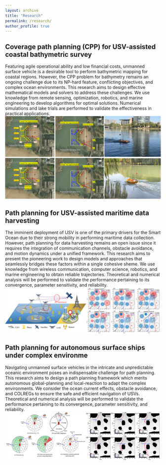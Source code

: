 ```yaml
---
layout: archive
title: "Research"
permalink: /research/
author_profile: true
---
```


## Coverage path planning (CPP) for USV-assisted coastal bathymetric survey
Featuring agile operational ability and low financial costs, unmanned surface vehicle is a desirable tool to perform bathymetric mapping for coastal regions. However, the CPP problem for bathymetry remains an ongoing challenge due to its NP-hard feature, conflicting objectives, and complex ocean environments. This research aims to design effective mathematical models and solvers to address these challenges. We use knowledge from remote sensing, optimization, robotics, and marine engineering to develop algorithms for optimal solutions. Numerical simulations and lake trials are performed to validate the effectiveness in practical applications. 
![figure1](/images/figure1.png)

## Path planning for USV-assisted maritime data harvesting
The imminent deployment of USV is one of the primary drivers for the Smart Ocean due to their strong mobility in performing maritime data collection. However, path planning for data harvesting remains an open issue since it requires the integration of communication channels, obstacle avoidance, and motion dynamics under a unified framework. This research aims to present the pioneering work to design models and approaches that seamlessly bridges these factors within a single cohesive sheme. We use knowledge from wireless communication, computer science, robotics, and marine engineering to obtain reliable trajectories. Theoretical and numerical analysis will be performed to validate the performance pertaining to its convergence, parameter sensitivity, and reliability. 
![figure2](/images/figure2.png)

## Path planning for autonomous surface ships under complex environme
Navigating unmanned surface vehicles in the intricate and unpredictable oceanic environment poses an indispensable challenge for path planning. This research aims to design a path planning framework which merits autonomous global-planning and local-reaction to adapt the complex environments. We consider the ocean current effects, obstacle avoidance, and COLREGs to ensure the safe and efficient navigation of USVs. Theoretical and numerical analysis will be performed to validate the performance pertaining to its convergence, parameter sensitivity, and reliability.
![figure2](/images/figure3.png)
